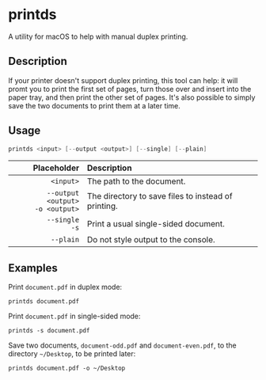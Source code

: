 # printds

A utility for macOS to help with manual duplex printing.

## Description

If your printer doesn't support duplex printing, this tool can help: it will promt you to print the first set of pages,
turn those over and insert into the paper tray, and then print the other set of pages.
It's also possible to simply save the two documents to print them at a later time.

## Usage

```swift
printds <input> [--output <output>] [--single] [--plain]
```

| Placeholder | Description
| --: | :----
| `<input>` | The path to the document.
| `--output <output>` <br/> `-o <output>` | The directory to save files to instead of printing.
| `--single` <br/> `-s` | Print a usual single-sided document.
| `--plain` | Do not style output to the console.

## Examples
Print `document.pdf` in duplex mode:
```
printds document.pdf
```

Print `document.pdf` in single-sided mode:
```
printds -s document.pdf
```

Save two documents, `document-odd.pdf` and `document-even.pdf`, to the directory `~/Desktop`, to be printed later:
```
printds document.pdf -o ~/Desktop
```
